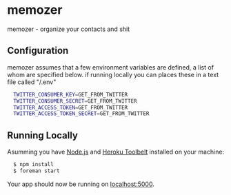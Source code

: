 memozer
=========

memozer - organize your contacts and shit

## Configuration

memozer assumes that a few environment variables are defined, a list of whom are specified below. if running locally you can places these in a text file called "/.env"

```sh
  TWITTER_CONSUMER_KEY=GET_FROM_TWITTER
  TWITTER_CONSUMER_SECRET=GET_FROM_TWITTER
  TWITTER_ACCESS_TOKEN=GET_FROM_TWITTER
  TWITTER_ACCESS_TOKEN_SECRET=GET_FROM_TWITTER
```

## Running Locally

Asumming you have [Node.js](http://nodejs.org/) and [Heroku Toolbelt](https://toolbelt.heroku.com/) installed on your machine:

```sh
  $ npm install
  $ foreman start
```

Your app should now be running on [localhost:5000](http://127.0.0.1:5000/).
